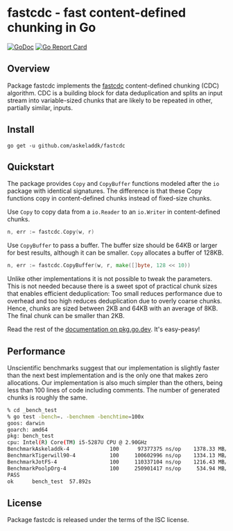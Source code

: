 # fastcdc - fast content-defined chunking in Go

[![GoDoc](https://godoc.org/github.com/askeladdk/fastcdc?status.png)](https://godoc.org/github.com/askeladdk/fastcdc)
[![Go Report Card](https://goreportcard.com/badge/github.com/askeladdk/fastcdc)](https://goreportcard.com/report/github.com/askeladdk/fastcdc)

## Overview

Package fastcdc implements the [fastcdc](https://www.usenix.org/system/files/conference/atc16/atc16-paper-xia.pdf) content-defined chunking (CDC) algorithm. CDC is a building block for data deduplication and splits an input stream into variable-sized chunks that are likely to be repeated in other, partially similar, inputs.

## Install

```
go get -u github.com/askeladdk/fastcdc
```

## Quickstart

The package provides `Copy` and `CopyBuffer` functions modeled after the `io` package with identical signatures. The difference is that these Copy functions copy in content-defined chunks instead of fixed-size chunks.

Use `Copy` to copy data from a `io.Reader` to an `io.Writer` in content-defined chunks.

```go
n, err := fastcdc.Copy(w, r)
```

Use `CopyBuffer` to pass a buffer. The buffer size should be 64KB or larger for best results, although it can be smaller. `Copy` allocates a buffer of 128KB.

```go
n, err := fastcdc.CopyBuffer(w, r, make([]byte, 128 << 10))
```

Unlike other implementations it is not possible to tweak the parameters. This is not needed because there is a sweet spot of practical chunk sizes that enables efficient deduplication: Too small reduces performance due to overhead and too high reduces deduplication due to overly coarse chunks. Hence, chunks are sized between 2KB and 64KB with an average of 8KB. The final chunk can be smaller than 2KB.

Read the rest of the [documentation on pkg.go.dev](https://godoc.org/github.com/askeladdk/fastcdc). It's easy-peasy!

## Performance

Unscientific benchmarks suggest that our implementation is slightly faster than the next best implementation and is the only one that makes zero allocations. Our implementation is also much simpler than the others, being less than 100 lines of code including comments. The number of generated chunks is roughly the same.

```sh
% cd _bench_test
% go test -bench=. -benchmem -benchtime=100x
goos: darwin
goarch: amd64
pkg: bench_test
cpu: Intel(R) Core(TM) i5-5287U CPU @ 2.90GHz
BenchmarkAskeladdk-4     	     100	  97377375 ns/op	1378.33 MB/s	     14348 chunks	    1311 B/op	       0 allocs/op
BenchmarkTigerwill90-4   	     100	 100602996 ns/op	1334.13 MB/s	     16027 chunks	    1360 B/op	       1 allocs/op
BenchmarkJotFS-4         	     100	 110337104 ns/op	1216.43 MB/s	     14651 chunks	  131184 B/op	       2 allocs/op
BenchmarkPoolpOrg-4      	     100	 250901417 ns/op	 534.94 MB/s	     14328 chunks	144083731 B/op	   42990 allocs/op
PASS
ok  	bench_test	57.892s
```

## License

Package fastcdc is released under the terms of the ISC license.
